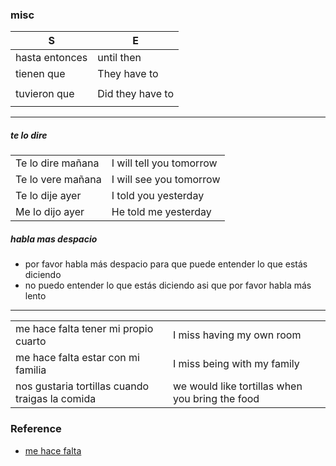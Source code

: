 
### misc

| S | E |
| - | - |
| hasta entonces | until then |
| tienen que | They have to |
| | |
| tuvieron que | Did they have to |
| | |

---

##### te lo dire

| | |
|-|-|
| Te lo dire mañana | I will tell you tomorrow |
| Te lo vere mañana | I will see you tomorrow |
| Te lo dije ayer | I told you yesterday |
| Me lo dijo ayer | He told me yesterday |

##### habla mas despacio

- por favor habla más despacio para que puede entender lo que estás diciendo
- no puedo entender lo que estás diciendo asi que por favor habla más lento

---

| | |
|-|-|
| me hace falta tener mi propio cuarto | I miss having my own room |
| me hace falta estar con mi familia | I miss being with my family |
| nos gustaria tortillas cuando traigas la comida | we would like tortillas when you bring the food |

### Reference

- [me hace falta](https://forum.wordreference.com/threads/me-haces-falta.38814/)

